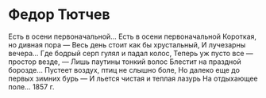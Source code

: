 # Федор Тютчев

Есть в осени первоначальной…
Есть в осени первоначальной
Короткая, но дивная пора —
Весь день стоит как бы хрустальный,
И лучезарны вечера…
Где бодрый серп гулял и падал колос,
Теперь уж пусто все — простор везде, —
Лишь паутины тонкий волос
Блестит на праздной борозде…
Пустеет воздух, птиц не слышно боле,
Но далеко еще до первых зимних бурь —
И льется чистая и теплая лазурь
На отдыхающее поле…
1857 г.
